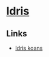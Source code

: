 # [Idris](https://www.idris-lang.org/)
## Links
- [Idris koans](https://github.com/idris-hackers/idris-koans)